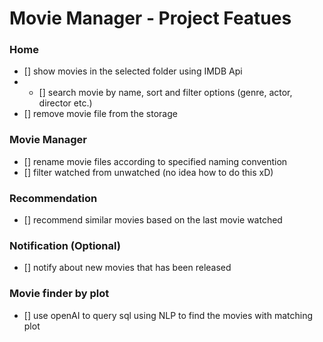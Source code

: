 # **Movie Manager** - Project Featues

### Home

- [] show movies in the selected folder using IMDB Api
-  - [] search movie by name, sort and filter options (genre, actor, director etc.)
- [] remove movie file from the storage

### Movie Manager

- [] rename movie files according to specified naming convention
- [] filter watched from unwatched (no idea how to do this xD)

### Recommendation

- [] recommend similar movies based on the last movie watched

### Notification (Optional)

- [] notify about new movies that has been released

### Movie finder by plot

- [] use openAI to query sql using NLP to find the movies with matching plot
